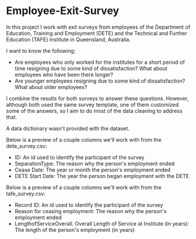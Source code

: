 # Employee-Exit-Survey
In this project I work with exit surveys from employees of the Department of Education, Training and Employment (DETE) and the Technical and Further Education (TAFE) institute in Queensland, Australia.

I want to know the following:

- Are employees who only worked for the institutes for a short period of time resigning due to some kind of dissatisfaction? What about employees who have been there longer?
- Are younger employees resigning due to some kind of dissatisfaction? What about older employees?

I combine the results for both surveys to answer these questions. However, although both used the same survey template, one of them customized some of the answers, so I aim to do most of the data cleaning to address that.

A data dictionary wasn't provided with the dataset.

Below is a preview of a couple columns we'll work with from the dete_survey.csv:

- ID: An id used to identify the participant of the survey
- SeparationType: The reason why the person's employment ended
- Cease Date: The year or month the person's employment ended
- DETE Start Date: The year the person began employment with the DETE

Below is a preview of a couple columns we'll work with from the tafe_survey.csv:

- Record ID: An id used to identify the participant of the survey
- Reason for ceasing employment: The reason why the person's employment ended
- LengthofServiceOverall. Overall Length of Service at Institute (in years): The length of the person's employment (in years)

